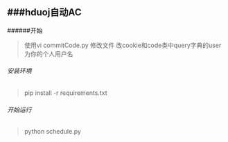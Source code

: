 ###hduoj自动AC
---
######开始 
> 使用vi commitCode.py 修改文件
> 改cookie和code类中query字典的user为你的个人用户名
>
###### 安装环境
> pip install -r requirements.txt
###### 开始运行  
> python schedule.py